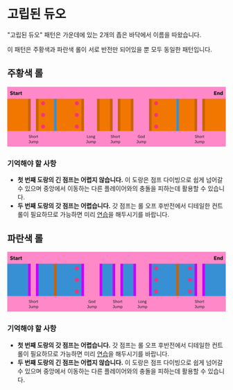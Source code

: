 # 고립된 듀오

"고립된 듀오" 패턴은 가운데에 있는 2개의 좁은 바닥에서 이름을 따왔습니다.

이 패턴은 주황색과 파란색 롤이 서로 반전만 되어있을 뿐 모두 동일한 패턴입니다.

## 주황색 롤

![Isolated Duo Orange](../images/rolls/isolated-duo-orange-annotated.jpg)

### 기억해야 할 사항

* **첫 번째 도랑의 긴 점프는 어렵지 않습니다.** 이 도랑은 점프 다이빙으로 쉽게 넘어갈 수 있으며 중앙에서 이동하는 다른 플레이어와의 충돌을 피하는데 활용할 수 있습니다.
* **두 번째 도랑의 갓 점프는 어렵습니다.** 갓 점프는 롤 오프 후반전에서 디테일한 컨트롤이 필요하므로 가능하면 미리 [연습](../advanced/isolated-duo-god-jumps.md)을 해두시기를 바랍니다.

## 파란색 롤

![Isolated Duo Blue](../images/rolls/isolated-duo-blue-annotated.jpg)

### 기억해야 할 사항

* **첫 번째 도랑의 갓 점프는 어렵습니다.** 갓 점프는 롤 오프 후반전에서 디테일한 컨트롤이 필요하므로 가능하면 미리 [연습](../advanced/isolated-duo-god-jumps.md)을 해두시기를 바랍니다.
* **두 번째 도랑의 긴 점프는 어렵지 않습니다.** 이 도랑은 점프 다이빙으로 쉽게 넘어갈 수 있으며 중앙에서 이동하는 다른 플레이어와의 충돌을 피하는데 활용할 수 있습니다.
